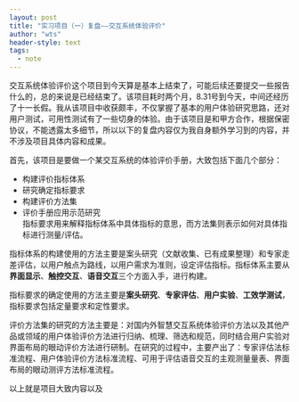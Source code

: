 ```yaml
---
layout: post
title: "实习项目（一）复盘——交互系统体验评价"
author: "wts"
header-style: text
tags:
  - note
---
```


交互系统体验评价这个项目到今天算是基本上结束了，可能后续还要提交一些报告什么的，总的来说是已经结束了。该项目耗时两个月，8.31号到今天，中间还经历了十一长假。我从该项目中收获颇丰，不仅掌握了基本的用户体验研究思路，还对用户测试，可用性测试有了一些切身的体验。由于该项目是和甲方合作，根据保密协议，不能透露太多细节，所以以下的复盘内容仅为我自身额外学习到的内容，并不涉及项目具体内容和成果。  

首先，该项目是要做一个某交互系统的体验评价手册，大致包括下面几个部分：  
* 构建评价指标体系
* 研究确定指标要求
* 构建评价方法集
* 评价手册应用示范研究  
指标要求用来解释指标体系中具体指标的意思，而方法集则表示如何对具体指标进行测量/评估。  

指标体系的构建使用的方法主要是案头研究（文献收集、已有成果整理）和专家走差评估，以用户触点为路线，以用户需求为准则，设定评估指标。指标体系主要从**界面显示**、**触控交互**、**语音交互**三个方面入手，进行构建。  

指标要求的确定使用的方法主要是**案头研究**、**专家评估**、**用户实验**、**工效学测试**，指标要求包括定量要求和定性要求。  

评价方法集的研究的方法主要是：对国内外智慧交互系统体验评价方法以及其他产品或领域的用户体验评价方法进行归纳、梳理、筛选和规范，同时结合用户实验对界面布局的眼动评价方法进行研制。在研究的过程中，主要产出了：专家评估法标准流程、用户体验评价方法标准流程、可用于评估语音交互的主观测量量表、界面布局的眼动测评方法标准流程。  

以上就是项目大致内容以及